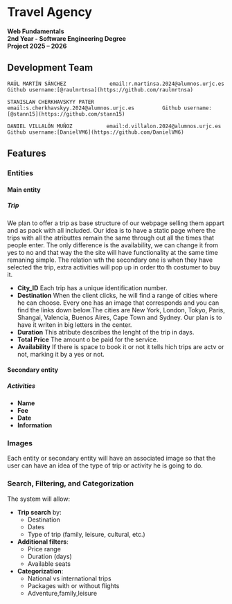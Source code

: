 # Travel Agency 

**Web Fundamentals**  
**2nd Year - Software Engineering Degree**  
**Project 2025 – 2026**


##  Development Team
`RAÚL MARTÍN SÁNCHEZ              email:r.martinsa.2024@alumnos.urjc.es             Github username:[@raulmrtnsa](https://github.com/raulmrtnsa)` <br>

`STANISLAW CHERKHAVSKYY PATER     email:s.cherkhavskyy.2024@alumnos.urjc.es         Github username:[@stann15](https://github.com/stann15)   ` <br>

`DANIEL VILLALÓN MUÑOZ           email:d.villalon.2024@alumnos.urjc.es              Github username:[DanielVM6](https://github.com/DanielVM6) ` <br>     

## Features 

### Entities
  
#### Main entity

##### Trip
We plan to offer a trip as base structure of our webpage selling them appart and as pack with all included. Our idea is to have a static page where the trips with all the atributtes remain the same through out all the times that people enter. The only difference is the availability, we can change it from yes to no and that way the the site will have functionality at the same time remaning simple. The relation wth the secondary one is when they have selected the trip, extra activities will pop up in order tto th costumer to buy it.

- **City_ID** Each trip has a unique identification number.
- **Destination**  When the client clicks, he will find a range of cities where he can choose. Every one has an image that corresponds and you can find the links down below.The cities are New York, London, Tokyo, Paris, Shangai, Valencia, Buenos Aires, Cape Town and Sydney. Our plan is to have it writen in big letters in the center.
- **Duration** This atribute describes the lenght of the trip in days.  
- **Total Price** The amount o be paid for the service.   
- **Availability** If there is space to book it or not it tells hich trips are actv or not, marking it by a yes or not.

#### Secondary entity

##### Activities

- **Name** 
- **Fee**  
- **Date**   
- **Information**  
  
### Images
Each entity or secondary entity will have an associated image so that the user can have an idea of ​​the type of trip or activity he is going to do.

### Search, Filtering, and Categorization

The system will allow:

- **Trip search** by:
  - Destination
  - Dates
  - Type of trip (family, leisure, cultural, etc.)
- **Additional filters**:
  - Price range
  - Duration (days)
  - Available seats
- **Categorization**:
  - National vs international trips  
  - Packages with or without flights  
  - Adventure,family,leisure 


